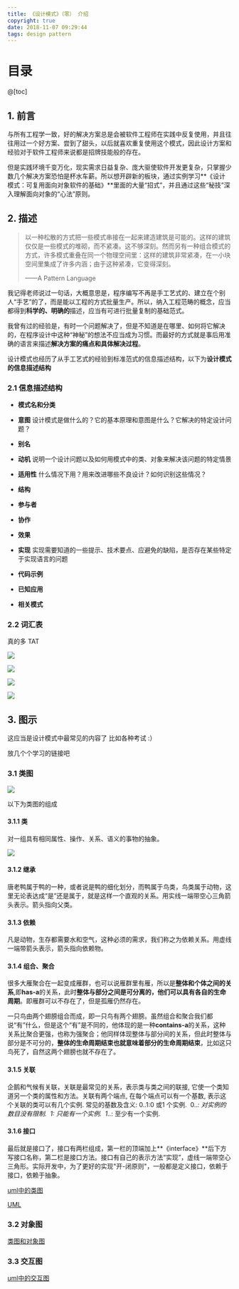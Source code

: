 ```yaml
---
title: 《设计模式》（零） 介绍
copyright: true
date: 2018-11-07 09:29:44
tags: design pattern
---
```


# 目录

@[toc]



## 1. 前言

与所有工程学一致，好的解决方案总是会被软件工程师在实践中反复使用，并且往往用过一个好方案、尝到了甜头，以后就喜欢重复使用这个模式，因此设计方案和经验对于软件工程师来说都是招牌技能般的存在。

但是实践环境千变万化，现实需求日益复杂、庞大驱使软件开发更复杂，只掌握少数几个解决方案恐怕是杯水车薪。所以想开辟新的板块，通过实例学习**《设计模式：可复用面向对象软件的基础》**里面的大量“招式”，并且通过这些“秘技”深入理解面向对象的“心法”原则。



## 2. 描述

> 以一种松散的方式把一些模式串接在一起来建造建筑是可能的。这样的建筑仅仅是一些模式的堆砌，而不紧凑。这不够深刻。然而另有一种组合模式的方式，许多模式重叠在同一个物理空间里：这样的建筑非常紧凑，在一小块空间里集成了许多内涵；由于这种紧凑，它变得深刻。
>
> ——A Pattern Language

我记得老师说过一句话，大概意思是，程序编写不再是手工艺式的、建立在个别人“手艺”的了，而是能以工程的方式批量生产。所以，纳入工程范畴的概念，应当都得到**科学的、明确的**描述，应当有可进行批量复制的基础范式。

我曾有过的经验是，有时一个问题解决了，但是不知道是在哪里、如何将它解决的，在程序设计中这种“神秘”的想法不应当成为习惯。而最好的方式就是事后用准确的语言来描述**解决方案的痛点和具体解决过程**。

设计模式也经历了从手工艺式的经验到标准范式的信息描述结构，以下为**设计模式的信息描述结构**



### 2.1 信息描述结构

- **模式名和分类**

- **意图**  设计模式是做什么的？它的基本原理和意图是什么？它解决的特定设计问题？

- **别名**

- **动机**  说明一个设计问题以及如何用模式中的类、对象来解决该问题的特定情景

- **适用性**  什么情况下用？用来改进哪些不良设计？如何识别这些情况？

- **结构**

- **参与者**

- **协作**

- **效果**

- **实现**  实现需要知道的一些提示、技术要点、应避免的缺陷，是否存在某些特定于实现语言的问题

- **代码示例**

- **已知应用**

- **相关模式**



### 2.2 词汇表 

真的多 TAT

![](https://raw.githubusercontent.com/ShortPupil/ShortPupil.github.io/hexo/source/_posts/pictures/cihuibiao1.PNG)

![](https://raw.githubusercontent.com/ShortPupil/ShortPupil.github.io/hexo/source/_posts/pictures/cihuibiao2.PNG)

![](https://raw.githubusercontent.com/ShortPupil/ShortPupil.github.io/hexo/source/_posts/pictures/cihuibiao3.PNG)

![](https://raw.githubusercontent.com/ShortPupil/ShortPupil.github.io/hexo/source/_posts/pictures/cihuibiao4.PNG)



## 3. 图示

这应当是设计模式中最常见的内容了 比如各种考试 :）

放几个个学习的链接吧

### 3.1 类图

![](https://raw.githubusercontent.com/ShortPupil/ShortPupil.github.io/hexo/source/_posts/pictures/class_pic.png)

以下为类图的组成



#### 3.1.1 类

对一组具有相同属性、操作、关系、语义的事物的抽象。

![](https://raw.githubusercontent.com/ShortPupil/ShortPupil.github.io/hexo/source/_posts/pictures/class_introduction.png)



#### 3.1.2 继承

唐老鸭属于鸭的一种，或者说是鸭的细化划分，而鸭属于鸟类，鸟类属于动物，这里无论表达成“是”还是属于，就是这样一个直观的关系。用实线一端带空心三角箭头表示。箭头指向父类。

 

#### 3.1.3 依赖

凡是动物，生存都需要水和空气，这种必须的需求，我们称之为依赖关系。用虚线一端带箭头表示，箭头指向依赖物。

 

#### 3.1.4 组合、聚合

 很多大雁聚合在一起变成雁群，也可以说雁群里有雁，所以是**整体和个体之间的关系**,即**has-a**的关系，此时**整体与部分之间是可分离的，他们可以具有各自的生命周期**。即雁群可以不存在了，但是孤雁仍然存在。

一只鸟由两个翅膀组合而成，即一只鸟有两个翅膀。虽然组合和聚合我们都说“有”什么，但是这个“有”是不同的，他体现的是一种**contains-a**的关系，这种关系比聚合更强，也称为强聚合；他同样体现整体与部分间的关系，但此时整体与部分是不可分的，**整体的生命周期结束也就意味着部分的生命周期结束**，比如这只鸟死了，自然这两个翅膀也就不存在了。

 

#### 3.1.5 关联

企鹅和气候有关联，关联是最常见的关系，表示类与类之间的联接, 它使一个类知道另一个类的属性和方法。关联有两个端点, 在每个端点可以有一个基数, 表示这个关联的类可以有几个实例. 
 常见的基数及含义: 0..1:0 或1 个实例. 
​                                  0..*: 对实例的数目没有限制. 
​                                  1: 只能有一个实例. 
​                                  1..*: 至少有一个实例. 



#### 3.1.6 接口

最后就是接口了，接口有两栏组成，第一栏的顶端加上**《interface》**后下方写接口名称，第二栏是接口方法。接口有自己的表示方法“实现”，虚线一端带空心三角形。实际开发中，为了更好的实现"开-闭原则"，一般都是定义接口，依赖于接口，依赖于抽象。

 

[uml中的类图](https://blog.csdn.net/wangdingqiaoit/article/details/12119293)

[UML](https://www.cnblogs.com/jisijie/p/5062109.html)



### 3.2 对象图

[类图和对象图](https://blog.csdn.net/mj_ww/article/details/53020346)



### 3.3 交互图



[uml中的交互图](https://blog.csdn.net/king110108/article/details/78217816)

